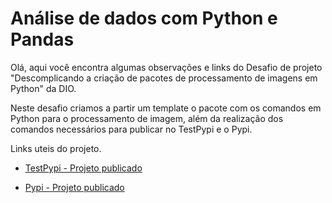# Análise de dados com Python e Pandas
Olá, aqui você encontra algumas observações e links do Desafio de projeto "Descomplicando a criação de pacotes de processamento de imagens em Python" da DIO.

Neste desafio criamos a partir um template o pacote com os comandos em Python para o processamento de imagem, além da realização dos comandos necessários para publicar no TestPypi e o Pypi. 

Links uteis do projeto.

- [TestPypi - Projeto publicado](https://test.pypi.org/project/Processamento-de-imagem-Desafio-DIO/0.0.1/)

- [Pypi - Projeto publicado](https://pypi.org/project/Processamento-de-imagem-Desafio-DIO/0.0.1/)

